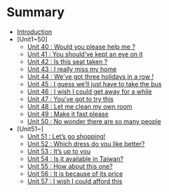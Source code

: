 # Summary

* [Introduction](README.md)
* [Unit1~50]
    * [Unit 40 : Would you please help me ?](./ch1/unit40.md)
    * [Unit 41 : You should’ve kept an eye on it](./ch1/unit41.md)
    * [Unit 42 : Is this seat taken ?](./ch1/unit42.md)
    * [Unit 43 : I really miss my home](./ch1/unit43.md)
    * [Unit 44 : We’ve got three holidays in a row !](.ch1/unit44.md) 
    * [Unit 45 : I guess we’ll just have to take the bus](./ch1/unit45.md)
    * [Unit 46 : I wish I could get away for a while](./ch1/unit46.md)
    * [Unit 47 : You’ve got to try this](./ch1/unit47.md)
    * [Unit 48 : Let me clean my own room](./ch1/unit47.md)
    * [Unit 49 : Make it fast please](./ch1/unit49.md)
    * [Unit 50 : No wonder there are so many people](./ch1/unit50.md)
* [Unit51~]
    * [Unit 51 : Let’s go shopping!](./ch2/unit51.md)
    * [Unit 52 : Which dress do you like better?](./ch2/unit52.md)
    * [Unit 53 : It’s up to you](./ch2/unit53.md)
    * [Unit 54 : Is it available in Taiwan?](./ch2/unit54.md)
    * [Unit 55 : How about this one?](./ch2/unit55.md)
    * [Unit 56 : It is because of its price](./ch2/unit56.md)
    * [Unit 57 : I wish I could afford this](./ch2/unit57.md)

